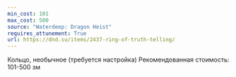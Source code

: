 ```yaml
---
min_cost: 101
max_cost: 500
source: "Waterdeep: Dragon Heist"
requires_attunement: True
url: https://dnd.su/items/2437-ring-of-truth-telling/
---
```


Кольцо, необычное (требуется настройка)
Рекомендованная стоимость: 101-500 зм
